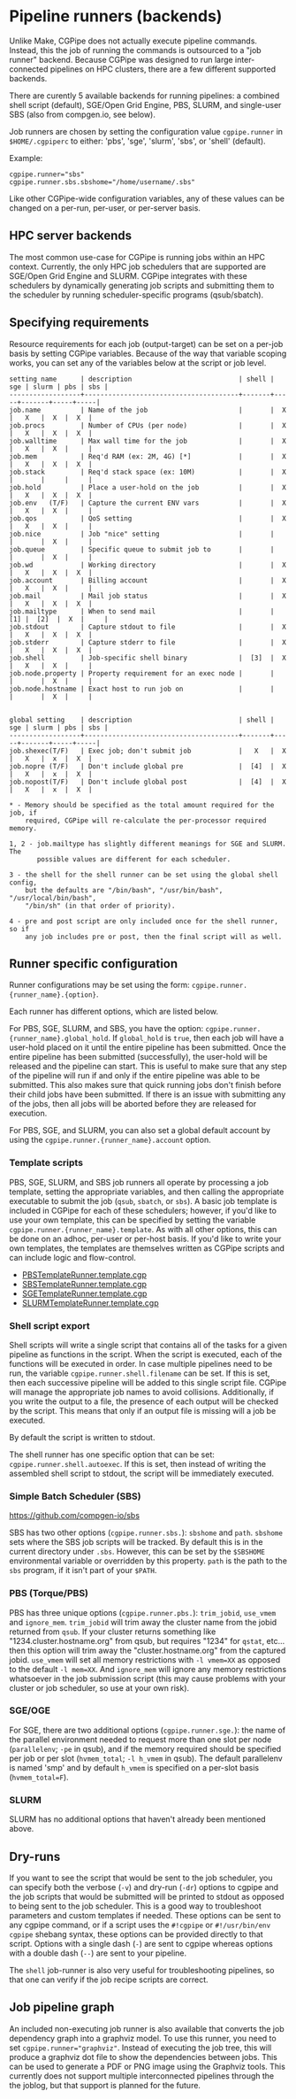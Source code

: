
# Pipeline runners (backends)

Unlike Make, CGPipe does not actually execute pipeline commands. Instead, this
the job of running the commands is outsourced to a "job runner" backend.
Because CGPipe was designed to run large inter-connected pipelines on HPC
clusters, there are a few different supported backends.

There are curently 5 available backends for running pipelines: a combined
shell script (default), SGE/Open Grid Engine, PBS, SLURM, and single-user SBS
(also from compgen.io, see below).

Job runners are chosen by setting the configuration value `cgpipe.runner` in
`$HOME/.cgpiperc` to either: 'pbs', 'sge', 'slurm', 'sbs', or 'shell'
(default).

Example:

    cgpipe.runner="sbs"
    cgpipe.runner.sbs.sbshome="/home/username/.sbs"

Like other CGPipe-wide configuration variables, any of these values can be
changed  on a per-run, per-user, or per-server basis.

## HPC server backends

The most common use-case for CGPipe is running jobs within an HPC
context. Currently, the only HPC job schedulers that are supported are SGE/Open
Grid Engine and SLURM. CGPipe integrates with these schedulers by dynamically
generating job scripts and submitting them to the scheduler by running
scheduler-specific programs (qsub/sbatch).

## Specifying requirements

Resource requirements for each job (output-target) can be set on a per-job
basis by setting CGPipe variables. Because of the way that variable scoping
works, you can set any of the variables below at the script or job level.


    setting name      | description                           | shell | sge | slurm | pbs | sbs |
    ------------------+---------------------------------------+-------+-----+-------+-----+-----|
    job.name          | Name of the job                       |       |  X  |   X   |  X  |  X  |
    job.procs         | Number of CPUs (per node)             |       |  X  |   X   |  X  |  X  |
    job.walltime      | Max wall time for the job             |       |  X  |   X   |  X  |     |
    job.mem           | Req'd RAM (ex: 2M, 4G) [*]            |       |  X  |   X   |  X  |  X  |
    job.stack         | Req'd stack space (ex: 10M)           |       |  X  |       |     |     |
    job.hold          | Place a user-hold on the job          |       |  X  |   X   |  X  |  X  |
    job.env   (T/F)   | Capture the current ENV vars          |       |  X  |   X   |  X  |     |
    job.qos           | QoS setting                           |       |  X  |   X   |  X  |     |
    job.nice          | Job "nice" setting                    |       |     |       |  X  |     |
    job.queue         | Specific queue to submit job to       |       |     |       |  X  |     |
    job.wd            | Working directory                     |       |  X  |   X   |  X  |  X  |
    job.account       | Billing account                       |       |  X  |   X   |  X  |     |
    job.mail          | Mail job status                       |       |  X  |   X   |  X  |  X  |
    job.mailtype      | When to send mail                     |       | [1] |  [2]  |  X  |     |
    job.stdout        | Capture stdout to file                |       |  X  |   X   |  X  |  X  |
    job.stderr        | Capture stderr to file                |       |  X  |   X   |  X  |  X  |
    job.shell         | Job-specific shell binary             |  [3]  |  X  |   X   |  X  |     |
    job.node.property | Property requirement for an exec node |       |     |       |  X  |     |
    job.node.hostname | Exact host to run job on              |       |     |       |  X  |     |

     
    global setting    | description                           | shell | sge | slurm | pbs | sbs |
    ------------------+---------------------------------------+-------+-----+-------+-----+-----|
    job.shexec(T/F)   | Exec job; don't submit job            |   X   |  X  |   X   |  x  |  X  |
    job.nopre (T/F)   | Don't include global pre              |  [4]  |  X  |   X   |  x  |  X  |
    job.nopost(T/F)   | Don't include global post             |  [4]  |  X  |   X   |  x  |  X  |

    * - Memory should be specified as the total amount required for the job, if
        required, CGPipe will re-calculate the per-processor required memory.
    
    1, 2 - job.mailtype has slightly different meanings for SGE and SLURM. The
           possible values are different for each scheduler.

    3 - the shell for the shell runner can be set using the global shell config,
        but the defaults are "/bin/bash", "/usr/bin/bash", "/usr/local/bin/bash", 
        "/bin/sh" (in that order of priority).

    4 - pre and post script are only included once for the shell runner, so if
        any job includes pre or post, then the final script will as well.

## Runner specific configuration

Runner configurations may be set using the form: `cgpipe.runner.{runner_name}.{option}`.

Each runner has different options, which are listed below.

For PBS, SGE, SLURM, and SBS, you have the option:
`cgpipe.runner.{runner_name}.global_hold`. If  `global_hold` is `true`, then
each job will have a user-hold placed on it until the entire pipeline has been
submitted. Once the entire pipeline has been  submitted (successfully), the
user-hold will be released and the pipeline can  start. This is useful to make
sure that any step of the pipeline will run if  and only if the entire
pipeline was able to be submitted. This also makes sure  that quick running
jobs don't finish before their child jobs have been submitted.  If there is an
issue with submitting any of the jobs, then all jobs will be aborted before
they are released for execution.

For PBS, SGE, and SLURM, you can also set a global default account by using the
`cgpipe.runner.{runner_name}.account` option.


### Template scripts

PBS, SGE, SLURM, and SBS job runners all operate by processing a job template,
setting the appropriate variables, and then calling the appropriate executable
to submit the job (`qsub`, `sbatch`, or `sbs`). A basic job template is
included in CGPipe for each of these schedulers; however, if you'd like to use
your own template, this can be specified by setting the variable
`cgpipe.runner.{runner_name}.template`. As with all other options, this can be
done on an adhoc, per-user or per-host basis.  If you'd like to write your own
templates, the templates are themselves written  as CGPipe scripts and can
include logic and flow-control.

* [PBSTemplateRunner.template.cgp](https://github.com/compgen-io/cgpipe/blob/master/src/java/io/compgen/cgpipe/runner/PBSTemplateRunner.template.cgp)
* [SBSTemplateRunner.template.cgp](https://github.com/compgen-io/cgpipe/blob/master/src/java/io/compgen/cgpipe/runner/SBSTemplateRunner.template.cgp)
* [SGETemplateRunner.template.cgp](https://github.com/compgen-io/cgpipe/blob/master/src/java/io/compgen/cgpipe/runner/SGETemplateRunner.template.cgp)
* [SLURMTemplateRunner.template.cgp](https://github.com/compgen-io/cgpipe/blob/master/src/java/io/compgen/cgpipe/runner/SLURMTemplateRunner.template.cgp)

### Shell script export

Shell scripts will write a single script that contains all of the tasks for a
given  pipeline as functions in the script. When the script is executed, each
of the  functions will be executed in order. In case multiple pipelines need
to be run, the variable `cgpipe.runner.shell.filename`  can be set. If this is
set, then each successive pipeline will be added to this single script file.
CGPipe will manage the appropriate job names to avoid collisions.
Additionally, if you write the output to a file, the presence of each output
will be checked by the script. This means that only if an output file is
missing will a job be executed.

By default the script is written to stdout. 

The shell runner has one specific option that can be set:
`cgpipe.runner.shell.autoexec`. If this is set, then instead of writing the
assembled shell script to stdout, the  script will be immediately executed.


### Simple Batch Scheduler (SBS)

https://github.com/compgen-io/sbs

SBS has two other options (`cgpipe.runner.sbs.`): `sbshome` and `path`.
`sbshome` sets where the SBS job scripts will be tracked. By default this is
in the current directory under `.sbs`. However, this can be set by the
`$SBSHOME` environmental variable or overridden by this property. `path` is
the path to the `sbs` program, if it isn't part of your `$PATH`.


### PBS (Torque/PBS)

PBS has three unique options (`cgpipe.runner.pbs.`): `trim_jobid`, `use_vmem`
and `ignore_mem`. `trim_jobid` will trim away the cluster name from the jobid
returned from `qsub`. If your cluster returns something like
"1234.cluster.hostname.org" from qsub, but requires "1234" for `qstat`, etc...
then this option will trim away the "cluster.hostname.org" from the captured
jobid. `use_vmem` will  set all memory restrictions with `-l vmem=XX` as
opposed to the default `-l mem=XX`. And `ignore_mem` will ignore any memory
restrictions whatsoever in the job submission script (this may cause problems
with your cluster or job scheduler, so use at your own risk).


### SGE/OGE

For SGE, there are two additional options (`cgpipe.runner.sge.`): the name of
the parallel environment needed to request more than one slot per node
(`parallelenv`; `-pe` in qsub), and if the memory required should be specified
per job or per slot (`hvmem_total`; `-l h_vmem` in qsub). The default
parallelenv is named 'smp' and by default `h_vmem` is specified on a per-slot
basis (`hvmem_total=F`).


### SLURM

SLURM has no additional options that haven't already been mentioned above.


## Dry-runs

If you want to see the script that would be sent to the job scheduler, you can
specify both the verbose (`-v`) and dry-run (`-dr`) options to cgpipe and the
job scripts that would be submitted will be printed to stdout as opposed to
being sent to the job scheduler. This is a good way to troubleshoot parameters
and custom templates if needed. These options can be sent to any cgpipe
command, or if a script uses the `#!cgpipe` or `#!/usr/bin/env cgpipe` shebang
syntax, these options can be provided directly to that script. Options with a
single dash (`-`) are sent  to cgpipe whereas options with a double dash
(`--`) are sent to your pipeline.

The `shell` job-runner is also very useful for troubleshooting pipelines, so
that one can verify if the job recipe scripts are correct.

## Job pipeline graph

An included non-executing job runner is also available that converts the job
dependency graph into a graphviz model. To use this runner, you need to set
`cgpipe.runner="graphviz"`. Instead of executing the job tree, this will
produce a graphviz dot file to show the dependencies between jobs. This can be
used to generate a PDF or PNG image using the Graphviz tools. This currently does 
not support multiple interconnected pipelines through the the joblog, but that
support is planned for the future.
